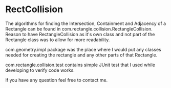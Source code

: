 # RectCollision

The algorithms for finding the Intersection, Containment and Adjacency of a Rectangle can be found in com.rectangle.collision.RectangleCollision.
Reason to have RectangleCollision as it's own class and not part of the Rectangle class was to allow for more readability.

com.geometry.impl package was the place where I would put any classes needed for creating the rectangle and any other parts of that Rectangle.

com.rectangle.collision.test contains simple JUnit test that I used while developing to verify code works. 

If you have any question feel free to contact me. 
